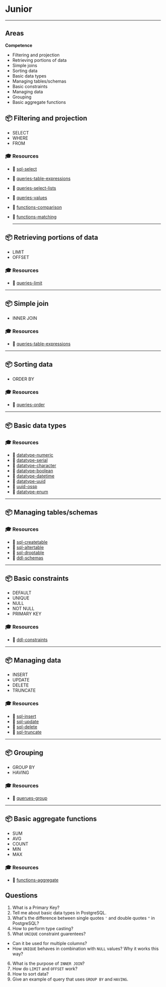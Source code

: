 # Junior 

---

## Areas

**Competence**

- Filtering and projection
- Retrieving portions of data
- Simple joins
- Sorting data
- Basic data types
- Managing tables/schemas
- Basic constraints
- Managing data
- Grouping
- Basic aggregate functions

## 📦 Filtering and projection

- SELECT
- WHERE
- FROM

### 🎓 Resources

- 📗 [sql-select](https://www.postgresql.org/docs/11/sql-select.html)
- 📗 [queries-table-expressions](https://www.postgresql.org/docs/11/queries-table-expressions.html)
- 📗 [queries-select-lists](https://www.postgresql.org/docs/11/queries-select-lists.html)
- 📗 [queries-values](https://www.postgresql.org/docs/11/queries-values.html)
- 📗 [functions-comparison](https://www.postgresql.org/docs/11/functions-comparison.html)
- 📗 [functions-matching](https://www.postgresql.org/docs/11/functions-matching.html)

    ---

## 📦 Retrieving portions of data

- LIMIT
- OFFSET

### 🎓 Resources

- 📗 [queries-limit](https://www.postgresql.org/docs/11/queries-limit.html)

---

## 📦 Simple join

- INNER JOIN

### 🎓 Resources

- 📗 [queries-table-expressions](https://www.postgresql.org/docs/11/static/queries-table-expressions.html)

---

## 📦 Sorting data

- ORDER BY


### 🎓 Resources

- 📗 [queries-order](https://www.postgresql.org/docs/11/static/queries-order.html)

---

## 📦 Basic data types

### 🎓 Resources
- 📗 [datatype-numeric](https://www.postgresql.org/docs/11/static/datatype-numeric.html)
- 📗 [datatype-serial](https://www.postgresql.org/docs/current/datatype-numeric.html#DATATYPE-SERIAL)
- 📗 [datatype-character](https://www.postgresql.org/docs/11/static/datatype-character.html)
- 📗 [datatype-boolean](https://www.postgresql.org/docs/11/static/datatype-boolean.html)
- 📗 [datatype-datetime](https://www.postgresql.org/docs/11/static/datatype-datetime.html)
- 📗 [datatype-uuid](https://www.postgresql.org/docs/11/static/datatype-uuid.html)
- 📗 [uuid-ossp](https://www.postgresql.org/docs/11/static/uuid-ossp.html)
- 📙 [datatype-enum](https://www.postgresql.org/docs/11/static/datatype-enum.html)

---

## 📦 Managing tables/schemas

### 🎓 Resources
- 📗 [sql-createtable](https://www.postgresql.org/docs/11/static/sql-createtable.html)
- 📗 [sql-altertable](https://www.postgresql.org/docs/11/static/sql-altertable.html)
- 📗 [sql-droptable](https://www.postgresql.org/docs/11/static/sql-droptable.html)
- 📗 [ddl-schemas](https://www.postgresql.org/docs/11/static/ddl-schemas.html)

---

## 📦 Basic constraints

- DEFAULT
- UNIQUE
- NULL
- NOT NULL
- PRIMARY KEY

### 🎓 Resources
- 📗 [ddl-constraints](https://www.postgresql.org/docs/11/static/ddl-constraints.html)

---

## 📦 Managing data

- INSERT
- UPDATE
- DELETE
- TRUNCATE

### 🎓 Resources

- 📗 [sql-insert](https://www.postgresql.org/docs/11/static/sql-insert.html)
- 📗 [sql-update](https://www.postgresql.org/docs/11/static/sql-update.html)
- 📗 [sql-delete](https://www.postgresql.org/docs/11/static/sql-delete.html)
- 📗 [sql-truncate](https://www.postgresql.org/docs/11/sql-truncate.html)

---

## 📦 Grouping

- GROUP BY
- HAVING

### 🎓 Resources
- 📗 [querues-group](https://www.postgresql.org/docs/11/static/queries-table-expressions.html#QUERIES-GROUP)

---

## 📦 Basic aggregate functions

- SUM
- AVG
- COUNT
- MIN
- MAX

### 🎓 Resources

- 📗 [functions-aggregate](https://www.postgresql.org/docs/11/static/functions-aggregate.html)

## Questions

1. What is a Primary Key?
2. Tell me about basic data types in PostgreSQL.
3. What's the difference between single quotes `'` and double quotes `"` in PostgreSQL?
4. How to perform type casting?
5. What `UNIQUE` constraint guarentees?
- Can it be used for multiple columns?
- How `UNIQUE` behaves in combination with `NULL` values? Why it works this way?
6. What is the purpose of `INNER JOIN`? 
7. How do `LIMIT` and `OFFSET` work?
8. How to sort data?
9. Give an example of query that uses `GROUP BY` and `HAVING`.

